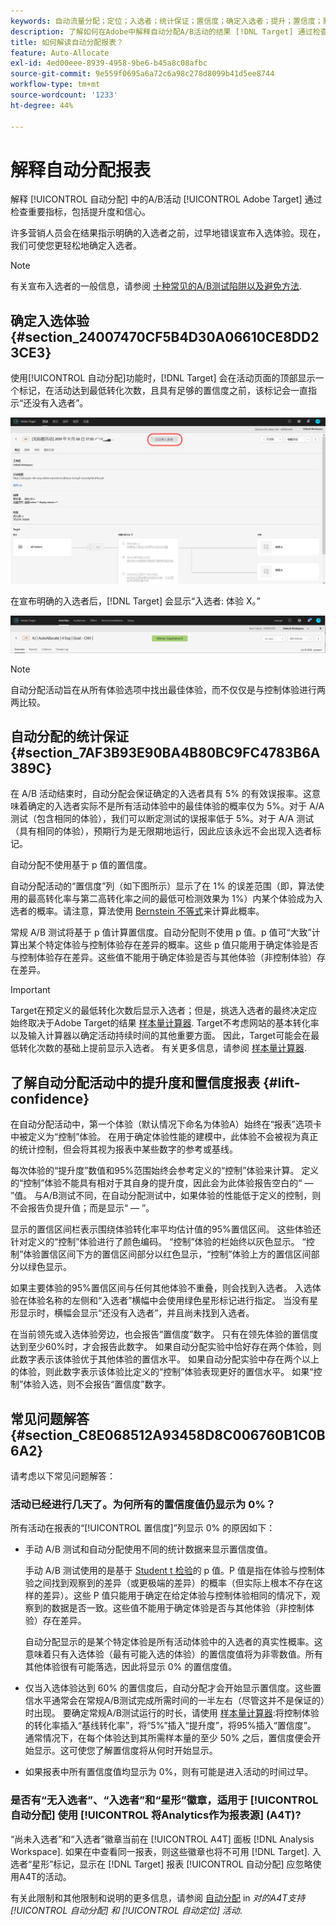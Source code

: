 ```yaml
---
keywords: 自动流量分配；定位；入选者；统计保证；置信度；确定入选者；提升；置信度；默认；默认体验；自动分配
description: 了解如何在Adobe中解释自动分配A/B活动的结果 [!DNL Target] 通过检查重要指标，包括提升度和信心。
title: 如何解读自动分配报表？
feature: Auto-Allocate
exl-id: 4ed00eee-8939-4958-9be6-b45a8c08afbc
source-git-commit: 9e559f0695a6a72c6a98c278d8099b41d5ee8744
workflow-type: tm+mt
source-wordcount: '1233'
ht-degree: 44%

---
```


# 解释自动分配报表

解释 [!UICONTROL 自动分配] 中的A/B活动 [!UICONTROL Adobe Target] 通过检查重要指标，包括提升度和信心。

许多营销人员会在结果指示明确的入选者之前，过早地错误宣布入选体验。现在，我们可使您更轻松地确定入选者。

>[!NOTE]
>
>有关宣布入选者的一般信息，请参阅 [十种常见的A/B测试陷阱以及避免方法](/help/c-activities/t-test-ab/common-ab-testing-pitfalls.md).

## 确定入选体验 {#section_24007470CF5B4D30A06610CE8DD23CE3}

使用[!UICONTROL 自动分配]功能时，[!DNL Target] 会在活动页面的顶部显示一个标记，在活动达到最低转化次数，且具有足够的置信度之前，该标记会一直指示“还没有入选者”。

![“没有入选者”标记](/help/c-activities/automated-traffic-allocation/assets/no-winner.png)

在宣布明确的入选者后，[!DNL Target] 会显示“入选者: 体验 X。”

![](assets/winner.png)

>[!NOTE]
>
>自动分配活动旨在从所有体验选项中找出最佳体验，而不仅仅是与控制体验进行两两比较。

## 自动分配的统计保证 {#section_7AF3B93E90BA4B80BC9FC4783B6A389C}

在 A/B 活动结束时，自动分配会保证确定的入选者具有 5% 的有效误报率。这意味着确定的入选者实际不是所有活动体验中的最佳体验的概率仅为 5%。对于 A/A 测试（包含相同的体验），我们可以断定测试的误报率低于 5%。对于 A/A 测试（具有相同的体验），预期行为是无限期地运行，因此应该永远不会出现入选者标记。

自动分配不使用基于 p 值的置信度。

自动分配活动的“置信度”列（如下图所示）显示了在 1% 的误差范围（即，算法使用的最高转化率与第二高转化率之间的最低可检测效果为 1%）内某个体验成为入选者的概率。请注意，算法使用 [Bernstein 不等式](https://en.wikipedia.org/wiki/Bernstein_inequalities_%28probability_theory%29)来计算此概率。

常规 A/B 测试将基于 p 值计算置信度。自动分配则不使用 p 值。p 值可“大致”计算出某个特定体验与控制体验存在差异的概率。这些 p 值只能用于确定体验是否与控制体验存在差异。这些值不能用于确定体验是否与其他体验（非控制体验）存在差异。

>[!IMPORTANT]
>
>Target在预定义的最低转化次数后显示入选者；但是，挑选入选者的最终决定应始终取决于Adobe Target的结果 [样本量计算器](https://experienceleague.adobe.com/tools/calculator/testcalculator.html). Target不考虑网站的基本转化率以及输入计算器以确定活动持续时间的其他重要方面。 因此，Target可能会在最低转化次数的基础上提前显示入选者。 有关更多信息，请参阅 [样本量计算器](/help/c-activities/t-test-ab/sample-size-determination.md#section_6B8725BD704C4AFE939EF2A6B6E834E6).

## 了解自动分配活动中的提升度和置信度报表 {#lift-confidence}

在自动分配活动中，第一个体验（默认情况下命名为体验A）始终在“报表”选项卡中被定义为“控制”体验。 在用于确定体验性能的建模中，此体验不会被视为真正的统计控制，但会将其视为报表中某些数字的参考或基线。

每次体验的“提升度”数值和95%范围始终会参考定义的“控制”体验来计算。 定义的“控制”体验不能具有相对于其自身的提升度，因此会为此体验报告空白的“ — ”值。 与A/B测试不同，在自动分配测试中，如果体验的性能低于定义的控制，则不会报告负提升值；而是显示“ — ”。

显示的置信区间栏表示围绕体验转化率平均估计值的95%置信区间。 这些体验还针对定义的“控制”体验进行了颜色编码。 “控制”体验的栏始终以灰色显示。 “控制”体验置信区间下方的置信区间部分以红色显示，“控制”体验上方的置信区间部分以绿色显示。

如果主要体验的95%置信区间与任何其他体验不重叠，则会找到入选者。 入选体验在体验名称的左侧和“入选者”横幅中会使用绿色星形标记进行指定。 当没有星形显示时，横幅会显示“还没有入选者”，并且尚未找到入选者。

在当前领先或入选体验旁边，也会报告“置信度”数字。 只有在领先体验的置信度达到至少60%时，才会报告此数字。 如果自动分配实验中恰好存在两个体验，则此数字表示该体验优于其他体验的置信水平。 如果自动分配实验中存在两个以上的体验，则此数字表示该体验比定义的“控制”体验表现更好的置信水平。 如果“控制”体验入选，则不会报告“置信度”数字。

## 常见问题解答 {#section_C8E068512A93458D8C006760B1C0B6A2}

请考虑以下常见问题解答：

### 活动已经进行几天了。为何所有的置信度值仍显示为 0%？

所有活动在报表的“[!UICONTROL 置信度]”列显示 0% 的原因如下：

* 手动 A/B 测试和自动分配使用不同的统计数据来显示置信度值。

   手动 A/B 测试使用的是基于 [Student t 检验](https://en.wikipedia.org/wiki/Student%27s_t-test)的 p 值。P 值是指在体验与控制体验之间找到观察到的差异（或更极端的差异）的概率（但实际上根本不存在这样的差异）。这些 P 值只能用于确定在给定体验与控制体验相同的情况下，观察到的数据是否一致。这些值不能用于确定体验是否与其他体验（非控制体验）存在差异。

   自动分配显示的是某个特定体验是所有活动体验中的入选者的真实性概率。这意味着只有入选体验（最有可能入选的体验）的置信度值将为非零数值。所有其他体验很有可能落选，因此将显示 0% 的置信度值。

* 仅当入选体验达到 60% 的置信度后，自动分配才会开始显示置信度。这些置信水平通常会在常规A/B测试完成所需时间的一半左右（尽管这并不是保证的）时出现。 要确定常规A/B测试运行的时长，请使用 [样本量计算器](https://experienceleague.adobe.com/tools/calculator/testcalculator.html):将控制体验的转化率插入“基线转化率”，将“5%”插入“提升度”，将95%插入“置信度”。 通常情况下，在每个体验达到其所需样本量的至少 50% 之后，置信度便会开始显示。这可使您了解置信度将从何时开始显示。
* 如果报表中所有置信度值均显示为 0%，则有可能是进入活动的时间过早。

### 是否有“无入选者”、“入选者”和“星形”徽章，适用于 [!UICONTROL 自动分配] 使用 [!UICONTROL 将Analytics作为报表源] (A4T)?

“尚未入选者”和“入选者”徽章当前在 [!UICONTROL A4T] 面板 [!DNL Analysis Workspace]. 如果在中查看同一报表，则这些徽章也将不可用 [!DNL Target]. 入选者“星形”标记，显示在 [!DNL Target] 报表 [!UICONTROL 自动分配] 应忽略使用A4T的活动。

有关此限制和其他限制和说明的更多信息，请参阅 [自动分配](/help/c-integrating-target-with-mac/a4t/a4t-at-aa.md#aa) in *对的A4T支持 [!UICONTROL 自动分配] 和 [!UICONTROL 自动定位] 活动*.


